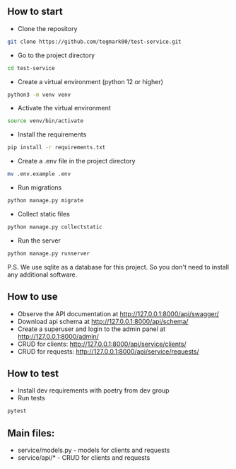 ## How to start

- Clone the repository
```bash
git clone https://github.com/tegmark00/test-service.git
```
- Go to the project directory
```bash
cd test-service
```
- Create a virtual environment (python 12 or higher)
```bash
python3 -m venv venv
```
- Activate the virtual environment
```bash
source venv/bin/activate
```
- Install the requirements
```bash
pip install -r requirements.txt
```
- Create a .env file in the project directory
```bash
mv .env.example .env
```
- Run migrations
```bash
python manage.py migrate
```
- Collect static files
```bash
python manage.py collectstatic
```
- Run the server
```bash
python manage.py runserver
```

P.S. We use sqlite as a database for this project.
So you don't need to install any additional software.

## How to use

- Observe the API documentation at http://127.0.0.1:8000/api/swagger/
- Download api schema at http://127.0.0.1:8000/api/schema/
- Create a superuser and login to the admin panel at http://127.0.0.1:8000/admin/
- CRUD for clients: http://127.0.0.1:8000/api/service/clients/
- CRUD for requests: http://127.0.0.1:8000/api/service/requests/

## How to test
 - Install dev requirements with poetry from dev group
 - Run tests
```bash
pytest
```

## Main files:
- service/models.py - models for clients and requests
- service/api/* - CRUD for clients and requests
